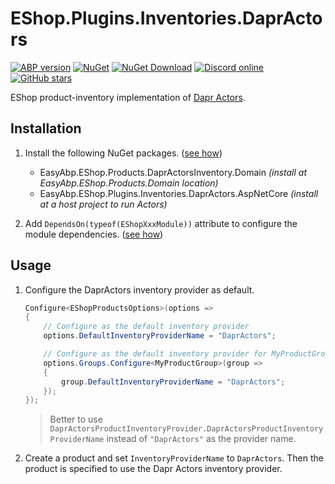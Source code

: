 # EShop.Plugins.Inventories.DaprActors

[![ABP version](https://img.shields.io/badge/dynamic/xml?style=flat-square&color=yellow&label=abp&query=%2F%2FProject%2FPropertyGroup%2FAbpVersion&url=https%3A%2F%2Fraw.githubusercontent.com%2FEasyAbp%2FEShop%2Fmaster%2FDirectory.Build.props)](https://abp.io)
[![NuGet](https://img.shields.io/nuget/v/EasyAbp.EShop.Plugins.Inventories.DaprActors.Abstractions.svg?style=flat-square)](https://www.nuget.org/packages/EasyAbp.EShop.Plugins.Inventories.DaprActors.Abstractions)
[![NuGet Download](https://img.shields.io/nuget/dt/EasyAbp.EShop.Plugins.Inventories.DaprActors.Abstractions.svg?style=flat-square)](https://www.nuget.org/packages/EasyAbp.EShop.Plugins.Inventories.DaprActors.Abstractions)
[![Discord online](https://badgen.net/discord/online-members/S6QaezrCRq?label=Discord)](https://discord.gg/S6QaezrCRq)
[![GitHub stars](https://img.shields.io/github/stars/EasyAbp/EShop?style=social)](https://www.github.com/EasyAbp/EShop)

EShop product-inventory implementation of [Dapr Actors](https://docs.dapr.io/developing-applications/building-blocks/actors/actors-overview).

## Installation

1. Install the following NuGet packages. ([see how](https://github.com/EasyAbp/EasyAbpGuide/blob/master/docs/How-To.md#add-nuget-packages))

   * EasyAbp.EShop.Products.DaprActorsInventory.Domain _(install at EasyAbp.EShop.Products.Domain location)_
   * EasyAbp.EShop.Plugins.Inventories.DaprActors.AspNetCore _(install at a host project to run Actors)_

2. Add `DependsOn(typeof(EShopXxxModule))` attribute to configure the module dependencies. ([see how](https://github.com/EasyAbp/EasyAbpGuide/blob/master/docs/How-To.md#add-module-dependencies))

## Usage

1. Configure the DaprActors inventory provider as default.
   ```csharp
   Configure<EShopProductsOptions>(options =>
   {
       // Configure as the default inventory provider
       options.DefaultInventoryProviderName = "DaprActors";

       // Configure as the default inventory provider for MyProductGroup
       options.Groups.Configure<MyProductGroup>(group =>
       {
           group.DefaultInventoryProviderName = "DaprActors";
       });
   });
   ```
   > Better to use `DaprActorsProductInventoryProvider.DaprActorsProductInventoryProviderName` instead of `"DaprActors"` as the provider name.

2. Create a product and set `InventoryProviderName` to `DaprActors`. Then the product is specified to use the Dapr Actors inventory provider. 